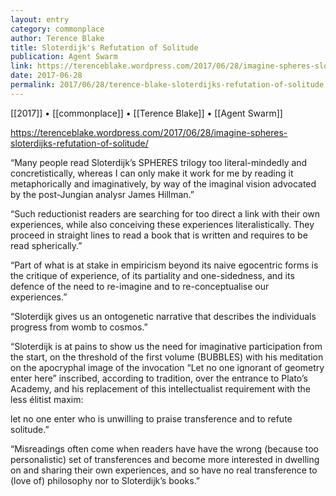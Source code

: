 ```yaml
---
layout: entry
category: commonplace
author: Terence Blake
title: Sloterdijk's Refutation of Solitude
publication: Agent Swarm
link: https://terenceblake.wordpress.com/2017/06/28/imagine-spheres-sloterdijks-refutation-of-solitude/
date: 2017-06-28
permalink: 2017/06/28/terence-blake-sloterdijks-refutation-of-solitude
---
```


[[2017]] • [[commonplace]] • [[Terence Blake]] • [[Agent Swarm]] 

https://terenceblake.wordpress.com/2017/06/28/imagine-spheres-sloterdijks-refutation-of-solitude/

“Many people read Sloterdijk’s SPHERES trilogy too literal-mindedly and concretistically, whereas I can only make it work for me by reading it metaphorically and imaginatively, by way of the imaginal vision advocated by the post-Jungian analysr James Hillman.”

“Such reductionist readers are searching for too direct a link with their own experiences, while also conceiving these experiences literalistically. They proceed in straight lines to read a book that is written and requires to be read spherically.”

“Part of what is at stake in empiricism beyond its naive egocentric forms is the critique of experience, of its partiality and one-sidedness, and its defence of the need to re-imagine and to re-conceptualise our experiences.”

“Sloterdijk gives us an ontogenetic narrative that describes the individuals progress from womb to cosmos.”

“Sloterdijk is at pains to show us the need for imaginative participation from the start, on the threshold of the first volume (BUBBLES) with his meditation on the apocryphal image of the invocation “Let no one ignorant of geometry enter here” inscribed, according to tradition, over the entrance to Plato’s Academy, and his replacement of this intellectualist requirement with the less élitist maxim:

let no one enter who is unwilling to praise transference and to refute solitude.”

“Misreadings often come when readers have have the wrong (because too personalistic) set of transferences and become more interested in dwelling on and sharing their own experiences, and so have no real transference to (love of) philosophy nor to Sloterdijk’s books.”

